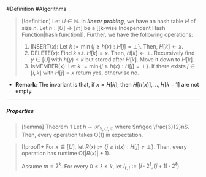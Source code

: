 #Definition #Algorithms 

> [!definition]
> Let $U\in \mathbb{N}$. In ***linear probing***, we have an hash table $H$ of size $n$. Let $h:[U]\to[m]$ be a [[k-wise Independent Hash Function|hash function]]. Further, we have the following operations:
> 1. $\text{INSERT}(x)$: Let $k:=\min\{ j\geq h(x):H[j]={\bot} \}$. Then, $H[k]\gets x$.
> 2. $\text{DELETE}(x)$: Find $k$ s.t. $H[k]=x$. Then, $H[k]\gets {\bot}$. Recursively find $y\in[U]$ with $h(y)\leq k$ but stored after $H[k]$. Move it down to $H[k]$. 
> 3. $\text{IsMEMBER}(x)$: Let $k:=\min\{ j\geq h(x):H[j]={\bot} \}$. If there exists $j\in[i,k]$ with $H[j]=x$ return yes, otherwise no.
- **Remark**: The invariant is that, if $x=H[k]$, then $H[h(x)],\dots,H[k-1]$ are not empty. 
---
##### Properties
> [!lemma] Theorem 1
> Let $h \sim \mathcal{H}_{5,U,m}$ where $m\geq \frac{3}{2}n$. Then, every operation takes $\text{O}(1)$ in expectation.

> [!proof]+
> For $x\in [U]$, let $R(x):=\{ j\geq h(x):H[j]\neq {\bot} \}$. Then, every operation has runtime $\text{O}(\left| R(x) \right|+1)$.
> 
> Assume $m=2^k$. For every $0\leq \ell\leq k$, let $I_{\ell,i}:=[i\cdot 2^{\ell},(i+1)\cdot 2^{\ell})$